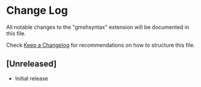 # Change Log

All notable changes to the "gmshsyntax" extension will be documented in this file.

Check [Keep a Changelog](http://keepachangelog.com/) for recommendations on how to structure this file.

## [Unreleased]

- Initial release